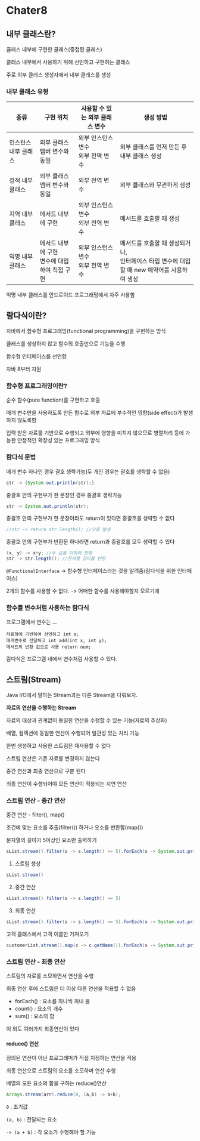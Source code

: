 # Chater8

## 내부 클래스란?

클래스 내부에 구현한 클래스(중첩된 클래스)

클래스 내부에서 사용하기 위해 선언하고 구현하는 클래스

주로 외부 클래스 생성자에서 내부 클래스를 생성



### 내부 클래스 유형

| 종류                 | 구현 위치                                         | 사용할 수 있는 외부 클래스 변수        | 생성 방법                                                    |
| -------------------- | ------------------------------------------------- | -------------------------------------- | ------------------------------------------------------------ |
| 인스턴스 내부 클래스 | 외부 클래스 멤버 변수와 동일                      | 외부 인스턴스 변수<br />외부 전역 변수 | 외부 클래스를 먼저 만든 후<br />내부 클래스 생성             |
| 정적 내부 클래스     | 외부 클래스 멤버 변수와 동일                      | 외부 전역 변수                         | 외부 클래스와 무관하게 생성                                  |
| 지역 내부 클래스     | 메서드 내부에 구현                                | 외부 인스턴스 변수<br />외부 전역 변수 | 메서드를 호출할 때 생성                                      |
| 익명 내부 클래스     | 메서드 내부에 구현<br />변수에 대입하여 직접 구현 | 외부 인스턴스 변수<br />외부 전역 변수 | 메서드를 호출할 때 생성되거나,<br />인터페이스 타입 변수에 대입할 때 new 예약어를 사용하여 생성 |

익명 내부 클래스를 안드로이드 프로그래밍에서 자주 사용함



## 람다식이란?

자바에서 함수형 프로그래밍(functional programming)을 구현하는 방식

클래스를 생성하지 않고 함수의 호출만으로 기능을 수행

함수형 인터페이스를 선언함

자바 8부터 지원



### 함수형 프로그래밍이란?

순수 함수(pure function)를 구현하고 호출

매개 변수만을 사용하도록 만든 함수로 외부 자료에 부수적인 영향(side effect)가 발생하지 않도록함

입력 받은 자료를 기반으로 수행되고 외부에 영향을 미치지 않으므로 병렬처리 등에 가능한 안정적인 확장성 있는 프로그래밍 방식



### 람다식 문법

매개 변수 하나인 경우 괄호 생략가능(두 개인 경우는 괄호를 생략할 수 없음)

```java
str -> {System.out.println(str);}
```

중괄호 안의 구현부가 한 문장인 경우 중괄호 생략가능

```java
str -> System.out.println(str);
```

중괄호 안의 구현부가 한 문장이라도 return이 있다면 중괄호를 생략할 수 없다

```java
//str -> return str.length(); //오류 발생
```

중괄호 안의 구현부가 반환문 하나라면 return과 중괄호를 모두 생략할 수 있다

```java
(x, y) -> x+y; //두 값을 더하여 반환
str -> str.length(); //문자열 길이를 반환
```





`@FunctionalInterface` -> 함수형 인터페이스라는 것을 알려줌(람다식을 위한 인터페이스)

2개의 함수를 사용할 수 없다. -> 어떠한 함수를 사용해야할지 모르기에



### 함수를 변수처럼 사용하는 람다식

프로그램에서 변수는 ...

```
자료형에 기반하여 선언하고 int a;
매개변수로 전달하고 int add(int x, int y);
메서드의 반환 값으로 사용 return num;
```

람다식은 프로그램 내에서 변수처럼 사용할 수 있다.

## 스트림(Stream)

Java I/O에서 말하는 Stream과는 다른 Stream을 다뤄보자.

**자료의 연산을 수행하는 Stream**

자료의 대상과 관계없이 동일한 연산을 수행할 수 있는 기능(자료의 추상화)

배열, 컬렉션에 동일한 연산이 수행되어 일관성 있는 처리 가능

한번 생성하고 사용한 스트림은 재사용할 수 없다

스트림 연산은 기존 자료를 변경하지 않는다

중간 연산과 최종 연산으로 구분 된다

최종 연산이 수행되어야 모든 연산이 적용되는 지연 연산



### 스트림 연산 - 중간 연산

중간 연산 - filter(), map()

조건에 맞는 요소를 추출(filter()) 하거나 요소를 변환함(map())

문자열의 길이가 5이상인 요소만 출력하기

```java
sList.stream().filter(s -> s.length() >= 5).forEach(s -> System.out.println(s));
```

1. 스트림 생성

```java
sList.stream()
```

2. 중간 연산

```java
sList.stream().filter(s -> s.length() >= 5)
```

3. 최종 연산

```java
sList.stream().filter(s -> s.length() >= 5).forEach(s -> System.out.println(s));
```

고객 클래스에서 고객 이름만 가져오기

```java
customerList.stream().map(c -> c.getName()).forEach(s -> System.out.println(s));
```



### 스트림 연산 - 최종 연산

스트림의 자료를 소모하면서 연산을 수행

최종 연산 후에 스트림은 더 이상 다른 연산을 적용할 수 없음

- forEach() : 요소를 하나씩 꺼내 옴
- count() : 요소의 개수
- sum() : 요소의 합

이 외도 여러가지 최종연산이 있다



#### reduce() 연산

정의된 연산이 아닌 프로그래머가 직접 지정하는 연산을 적용

최종 연산으로 스트림의 요소를 소모하며 연산 수행



배열의 모든 요소의 합을 구하는 reduce()연산

```java
Arrays.stream(arr).reduce(0, (a,b) -> a+b);
```

`0` : 초기값

`(a, b)` : 전달되는 요소

`-> (a + b)` : 각 요소가 수행해야 할 기능


